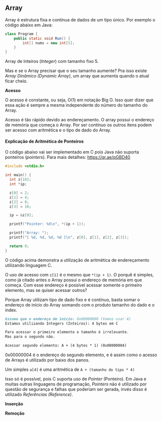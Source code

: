 ## Array

Array é estrutura fixa e contínua de dados de um tipo único. Por exemplo o código abaixo em Java:

```java
class Program {
    public static void Run() {
        int[] nums = new int[5];
    }
}
```

Array de Inteiros (*Integer*) com tamanho fixo 5.

Mas e se o Array precisar que o seu tamanho aumente?
Pra isso existe *Array Dinâmico (Dynamic Array)*, um
array que aumenta quando o atual ficar cheio.

**Acesso**

O acesso é constante, ou seja, O(1) em notação Big O.
Isso quer dizer que essa ação é sempre a mesma
independente do número do tamanho do Array.

Acesso é tão rápido devido ao endereçamento. O
array possui o endereço de memória que começa o 
Array. Por ser contínuo os outros itens podem ser 
acesso com aritmética e o tipo de dado do Array.

#### Explicação de Aritmética de Ponteiros

O código abaixo vai ser implementado em C pois Java
não suporta ponteiros (*pointers*). Para mais detalhes:
https://qr.ae/pGBD40

```c
#include <stdio.h>

int main() {
  int z[10];
  int *ip;

  z[0] = 2;
  z[1] = 4;
  z[2] = 8;
  z[3] = 16;

  ip = &z[0];

  printf("Pointer: %d\n", *(ip + 1));

  printf("Array: ");
  printf("[ %d, %d, %d, %d ]\n", z[0], z[1], z[2], z[3]);

  return 0;
}
```

O código acima demonstra a utilização de aritmética
de endereçamento utilizando linguagem C.

O uso de acesso com `z[1]` é o mesmo que 
`*(ip + 1)`. O porquê é simples, como já citado antes
o Array possui o endereço de memória em que começa.
Com esse endereço é possível acessar somente o primeiro
elemento, mas se quiser acessar outros?

Porque Array utilizam tipo de dado fixo e é contínuo,
basta somar o endereço de início do Array somando com
o produto tamanho do dado e o index.

```markdown
Assuma que o endereço de início: 0x00000000 (Vamos usar A)
Estamos utilizando Integers (Inteiros): 4 bytes em C

Para acessar o primeiro elemento o tamanho é irrelevante. 
Mas para o segundo não.

Acessar segundo elemento: A + (4 bytes * 1) (0x00000004)
```

0x00000004 é o endereço do segundo elemento, e é assim 
como o acesso de Arrays é utilizado por baixo dos panos.

Um simples `a[4]` é uma aritmética de 
`A + (tamanho do tipo * 4)` 

Isso só é possível, pois C suporta uso de *Pointer* 
(Ponteiro). Em Java e muitas outras linguagens de programação, 
*Pointers* não é utilizado por questão de segurança e falhas que poderiam
ser gerada, invés disso é utilizado *Referências (Reference)*.

**Inserção**

**Remoção**
